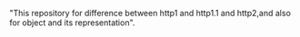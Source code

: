 "This repository for difference between http1 and http1.1 and http2,and also for object and its representation".
